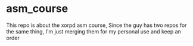 # asm_course
This repo is about the xorpd asm course, Since the guy has two repos for the same thing, I'm just merging them for my personal use and keep an order
